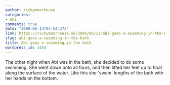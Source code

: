 ```yaml
---
author: rickymoorhouse
categories:
- Abi
comments: true
date: "2008-06-13T04:54:37Z"
link: https://rickymoorhouse.uk/2008/06/13/abi-goes-a-swimming-in-the-bath/
slug: abi-goes-a-swimming-in-the-bath
title: Abi goes a swimming…in the bath
wordpress_id: 1454
---
```


The other night when Abi was in the bath, she decided to do some swimming. She went down onto all fours, and then lifted her feet up to float along the surface of the water. Like this she 'swam' lengths of the bath with her hands on the bottom. 
